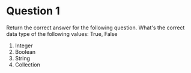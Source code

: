 # Question 1

Return the correct answer for the following question.
What's the correct data type of the following values: True, False

  1. Integer
  2. Boolean
  3. String
  4. Collection
